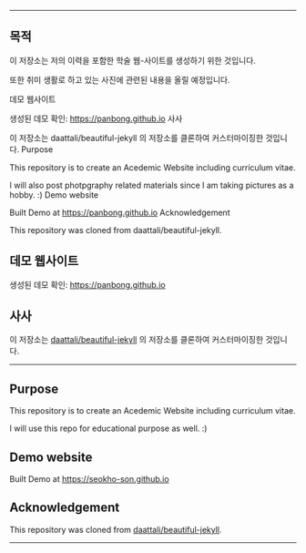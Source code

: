 
---

## 목적

이 저장소는 저의 이력을 포함한 학술 웹-사이트를 생성하기 위한 것입니다.

또한 취미 생활로 하고 있는 사진에 관련된 내용을 올릴 예정입니다.


데모 웹사이트

생성된 데모 확인: https://panbong.github.io
사사

이 저장소는 daattali/beautiful-jekyll 의 저장소를 클론하여 커스터마이징한 것입니다.
Purpose

This repository is to create an Acedemic Website including curriculum vitae.

I will also post photpgraphy related materials since I am taking pictures as a hobby. :)
Demo website

Built Demo at https://panbong.github.io
Acknowledgement

This repository was cloned from daattali/beautiful-jekyll.

## 데모 웹사이트

생성된 데모 확인: https://panbong.github.io

## 사사

이 저장소는 [daattali/beautiful-jekyll](https://github.com/daattali/beautiful-jekyll) 의 저장소를 클론하여 커스터마이징한 것입니다.

---


## Purpose

This repository is to create an Acedemic Website including curriculum vitae.

I will use this repo for educational purpose as well. :)


## Demo website

Built Demo at https://seokho-son.github.io


## Acknowledgement

This repository was cloned from [daattali/beautiful-jekyll](https://github.com/daattali/beautiful-jekyll).


---
